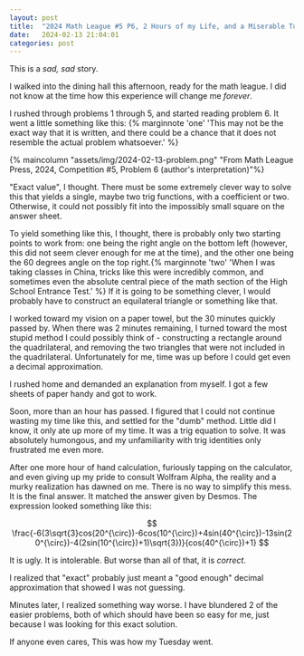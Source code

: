 ```yaml
---
layout: post
title:  "2024 Math League #5 P6, 2 Hours of my Life, and a Miserable Tuesday"
date:   2024-02-13 21:04:01
categories: post
---
```


This is a *sad, sad* story.  

I walked into the dining hall this afternoon, ready for the math league. I did not know at the time how this experience will change me *forever*.  

I rushed through problems 1 through 5, and started reading problem 6. It went a little something like this: {% marginnote 'one' 'This may not be the exact way that it is written, and there could be a chance that it does not resemble the actual problem whatsoever.' %}  

{% maincolumn "assets/img/2024-02-13-problem.png" "From Math League Press, 2024, Competition #5, Problem 6 (author's interpretation)"%}  

"Exact value", I thought. There must be some extremely clever way to solve this that yields a single, maybe two trig functions, with a coefficient or two. Otherwise, it could not possibly fit into the impossibly small square on the answer sheet.  

To yield something like this, I thought, there is probably only two starting points to work from: one being the right angle on the bottom left (however, this did not seem clever enough for me at the time), and the other one being the 60 degrees angle on the top right.{% marginnote 'two' 'When I was taking classes in China, tricks like this were incredibly common, and sometimes even the absolute central piece of the math section of the High School Entrance Test.' %} If it is going to be something clever, I would probably have to construct an equilateral triangle or something like that.  

I worked toward my vision on a paper towel, but the 30 minutes quickly passed by. When there was 2 minutes remaining, I turned toward the most stupid method I could possibly think of - constructing a rectangle around the quadrilateral, and removing the two triangles that were not included in the quadrilateral. Unfortunately for me, time was up before I could get even a decimal approximation.  

I rushed home and demanded an explanation from myself. I got a few sheets of paper handy and got to work.  

Soon, more than an hour has passed. I figured that I could not continue wasting my time like this, and settled for the "dumb" method. Little did I know, it only ate up more of my time. It was a trig equation to solve. It was absolutely humongous, and my unfamiliarity with trig identities only frustrated me even more.  

After one more hour of hand calculation, furiously tapping on the calculator, and even giving up my pride to consult Wolfram Alpha, the reality and a murky realization has dawned on me. There is no way to simplify this mess. It is the final answer. It matched the answer given by Desmos. The expression looked something like this:  

$$ \frac{-6(3\sqrt{3}cos(20^{\circ})-6cos(10^{\circ})+4sin(40^{\circ})-13sin(20^{\circ})-4(2sin(10^{\circ})+1)\sqrt{3})}{cos(40^{\circ})+1} $$  

It is ugly. It is intolerable. But worse than all of that, it is *correct*.  

I realized that "exact" probably just meant a "good enough" decimal approximation that showed I was not guessing.  

Minutes later, I realized something way worse. I have blundered 2 of the easier problems, both of which should have been so easy for me, just because I was looking for this exact solution.  

If anyone even cares, This was how my Tuesday went.